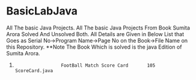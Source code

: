 # BasicLabJava
All The basic Java Projects.
All The basic Java Projects From Book Sumita Arora Solved And Unsolved Both.
All Details are Given in Below List that Goes as Serial No->Program Name->Page No on the Book->File Name on this Repository.
**Note The Book Which is solved is the java Edition of Sumita Arora.
1.                      FootBall Match Score Card       105                        ScoreCard.java
